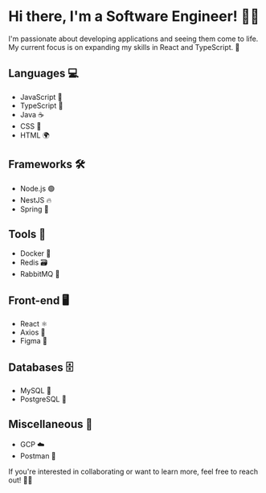# Hi there, I'm a Software Engineer! 👋🏽

I'm passionate about developing applications and seeing them come to life. My current focus is on expanding my skills in React and TypeScript. 🚀

## Languages 💻
- JavaScript 🚀
- TypeScript 🤖
- Java ☕
- CSS 🎨
- HTML 🌍

## Frameworks 🛠️
- Node.js 🟢
- NestJS 🔥
- Spring 🌸

## Tools 🧰
- Docker 🐳
- Redis 🗃️
- RabbitMQ 🐇

## Front-end 🖥️
- React ⚛️
- Axios 🚀
- Figma 🎨

## Databases 🗄️
- MySQL 🐬
- PostgreSQL 🐘

## Miscellaneous 🌟
- GCP ☁️
- Postman 📮

If you're interested in collaborating or want to learn more, feel free to reach out! 🤝🏽


<!--
**SMelidoni/SMelidoni** is a ✨ _special_ ✨ repository because its `README.md` (this file) appears on your GitHub profile.

Here are some ideas to get you started:

- 🔭 I’m currently working on ...
- 🌱 I’m currently learning ...
- 👯 I’m looking to collaborate on ...
- 🤔 I’m looking for help with ...
- 💬 Ask me about ...
- 📫 How to reach me: ...
- 😄 Pronouns: ...
- ⚡ Fun fact: ...
-->
